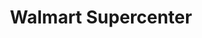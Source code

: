 ---
title: "Walmart Supercenter"
url: /westfield/walmart-supercenter-springfield-road/
shop: supermarket
---